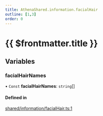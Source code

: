 ```yaml
---
title: AthenaShared.information.facialHair
outline: [1,3]
order: 0
---
```


# {{ $frontmatter.title }}


## Variables

### facialHairNames

• `Const` **facialHairNames**: `string`[]

#### Defined in

[shared/information/facialHair.ts:1](https://github.com/Stuyk/altv-athena/blob/8d130a5/src/core/shared/information/facialHair.ts#L1)
